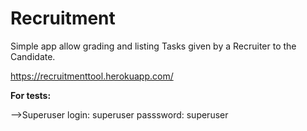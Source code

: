 # Recruitment
Simple app allow grading and listing Tasks given by a Recruiter to the Candidate.

https://recruitmenttool.herokuapp.com/

**For tests:**

  -->Superuser
  login: superuser
  passsword: superuser
